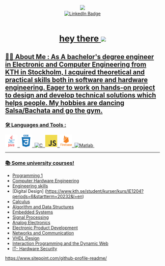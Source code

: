 <div id="header" align="center">
  <img src="https://media.giphy.com/media/M9gbBd9nbDrOTu1Mqx/giphy.gif" width="100"/>
  <div id="badges">
    <a href="https://www.linkedin.com/in/ali-suleimani-428394196/">
      <img src="https://img.shields.io/badge/LinkedIn-blue?style=for-the-badge&logo=linkedin&logoColor=white" alt="LinkedIn Badge"/>
  </div>
  <img src="https://komarev.com/ghpvc/?username=Ali-Suleimani&style=flat-square&color=blue" alt=""/>
  <h1>
    hey there
    <img src="https://media.giphy.com/media/hvRJCLFzcasrR4ia7z/giphy.gif" width="30px"/>
  </h1>
</div>
  
  :woman_technologist: About Me :
 As A bachelor's degree engineer in Electronic and Computer Engineering from KTH in Stockholm, I acquired theoretical and practical skills both in software and hardware engineering. Eager to work on hands-on project to design and develop technical solutions which helps people.
My hobbies are dancing Salsa/Bachata and go the gym.  
 ---
  ### :hammer_and_wrench: Languages and Tools :
  <div>
    <img src="https://github.com/devicons/devicon/blob/master/icons/java/java-original-wordmark.svg" title="Java" alt="Java" width="40" height="40"/>&nbsp;
    <img src="https://github.com/devicons/devicon/blob/master/icons/css3/css3-plain-wordmark.svg"  title="CSS3" alt="CSS" width="40" height="40"/>&nbsp;
    <img src="https://tse3.mm.bing.net/th?id=OIP.f9OfPQ2I9Ac7fsIOzZcVLwHaG9&pid=Api&P=0"  title="C" alt="C" width="40" height="40"/>&nbsp;
    <img src="https://github.com/devicons/devicon/blob/master/icons/javascript/javascript-original.svg" title="JavaScript" alt="JavaScript" width="40" height="40"/>&nbsp;
    <img src="https://github.com/devicons/devicon/blob/master/icons/firebase/firebase-plain-wordmark.svg" title="Firebase" alt="Firebase" width="40" height="40"/>&nbsp;
  <img src="[https://tse4.mm.bing.net/th?id=OIP.Ao8mpNejN9X1aL6Iuz6gqAHaC7&pid=Api&P=0](https://tse4.mm.bing.net/th?id=OIP.VlAlA6TQYmgswrNunM19HQHaHa&pid=Api&P=0)" title="Matlab" alt="Matlab" width="40" height="40"/>&nbsp;
 </div>
  
---
 ### 📚 Some university courses!
  - [Programming 1](https://www.kth.se/student/kurser/kurs/ID1018/?l=en)
  - [Computer Hardware Engineering](https://www.kth.se/student/kurser/kurs/IS1200?periods=6&startterm=20241&l=en)
  - [Engineering skills](https://www.kth.se/student/kurser/kurs/II1300?periods=6&startterm=20232&l=en)
  - [Digital Design] (https://www.kth.se/student/kurser/kurs/IE1204?periods=6&startterm=20232&l=en)
  - [Calculus](https://www.kth.se/student/kurser/kurs/IX1304?periods=6&startterm=20241&l=en)
  - [Algorithm and Data Structures](https://www.kth.se/student/kurser/kurs/ID1021?periods=0&l=en)
  - [Embedded Systems](https://www.kth.se/student/kurser/kurs/IS1300?periods=0&l=en)
  - [Signal Processing](https://www.kth.se/student/kurser/kurs/II1303?periods=0&l=en)
  - [Analog Electronics](https://www.kth.se/student/kurser/kurs/IE1202?periods=0&l=en)
  - [Electronic Product Development](https://www.kth.se/student/kurser/kurs/IE1332?periods=0&l=en)
  - [Networks and Communication](https://www.kth.se/student/kurser/kurs/IK1203?periods=0&l=en)
  - [VHDL Design](https://www.kth.se/student/kurser/kurs/IL1331?periods=0&l=en)
  - [Interaction Programming and the Dynamic Web](https://www.kth.se/student/kurser/kurs/DH2642?periods=0&l=en)
  - [IT- Hardware Security](https://www.kth.se/student/kurser/kurs/IL1333?periods=0&l=en)
  
  https://www.sitepoint.com/github-profile-readme/

<!--
**Ali-Suleimani/Ali-Suleimani** is a ✨ _special_ ✨ repository because its `README.md` (this file) appears on your GitHub profile.

Here are some ideas to get you started:

- 🔭 I’m currently working on ...
- 🌱 I’m currently learning ...
- 👯 I’m looking to collaborate on ...
- 🤔 I’m looking for help with ...
- 💬 Ask me about ...
- 📫 How to reach me: ...
- 😄 Pronouns: ...
- ⚡ Fun fact: ...
-->
